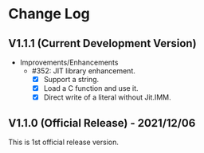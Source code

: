 # Change Log

## V1.1.1 (Current Development Version)

*   Improvements/Enhancements
    *   #352: JIT library enhancement.
        * [x] Support a string.
        * [x] Load a C function and use it.
        * [x] Direct write of a literal without Jit.IMM.

## V1.1.0 (Official Release) - 2021/12/06

This is 1st official release version.
